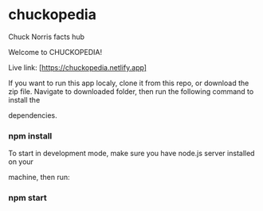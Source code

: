 # chuckopedia


Chuck Norris facts hub



Welcome to CHUCKOPEDIA!

Live link:
[https://chuckopedia.netlify.app]

If you want to run this app localy, clone it from this repo, or download the zip file.
Navigate to downloaded folder, then run the following command to install the 

dependencies.

### npm install


To start in development mode, make sure you have node.js server installed on your 

machine, then run:

### npm start


